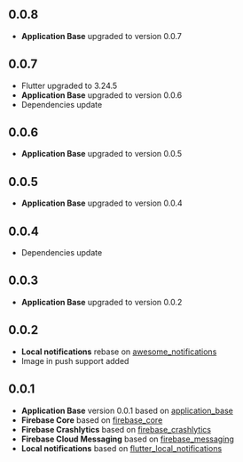 ## 0.0.8

* **Application Base** upgraded to version 0.0.7

## 0.0.7

* Flutter upgraded to 3.24.5
* **Application Base** upgraded to version 0.0.6
* Dependencies update

## 0.0.6

* **Application Base** upgraded to version 0.0.5

## 0.0.5

* **Application Base** upgraded to version 0.0.4

## 0.0.4

* Dependencies update

## 0.0.3

* **Application Base** upgraded to version 0.0.2

## 0.0.2

* **Local notifications** rebase on [awesome_notifications](https://pub.dev/packages/awesome_notifications)
* Image in push support added

## 0.0.1

* **Application Base** version 0.0.1 based on [application_base](https://github.com/AlexSeednov/application_base)
* **Firebase Core** based on [firebase_core](https://pub.dev/packages/firebase_core)
* **Firebase Crashlytics** based on [firebase_crashlytics](https://pub.dev/packages/firebase_crashlytics)
* **Firebase Cloud Messaging** based on [firebase_messaging](https://pub.dev/packages/firebase_messaging)
* **Local notifications** based on [flutter_local_notifications](https://pub.dev/packages/flutter_local_notifications)
